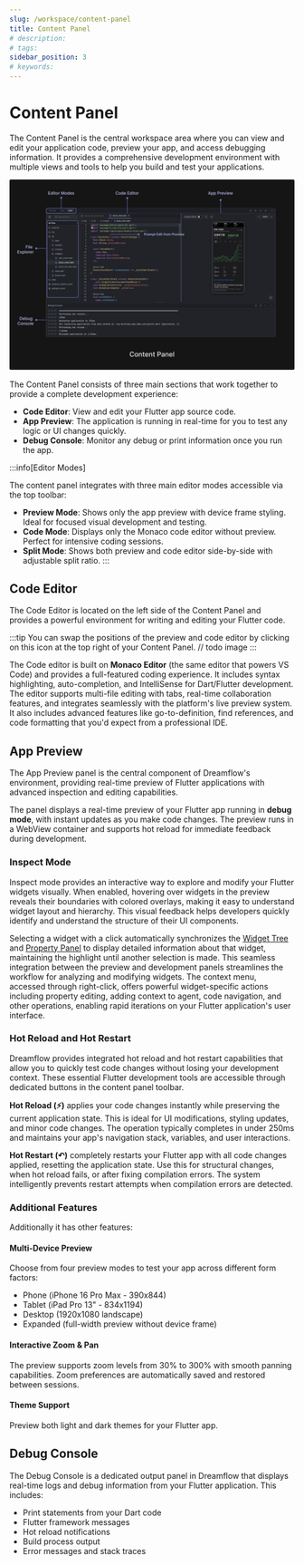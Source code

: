 ```yaml
---
slug: /workspace/content-panel
title: Content Panel 
# description: 
# tags: 
sidebar_position: 3
# keywords: 
---
```


# Content Panel

The Content Panel is the central workspace area where you can view and edit your application code, preview your app, and access debugging information. It provides a comprehensive development environment with multiple views and tools to help you build and test your applications.

![Content Panel](imgs/content-panel.png)


The Content Panel consists of three main sections that work together to provide a complete development experience:

- **Code Editor**: View and edit your Flutter app source code. 
- **App Preview**: The application is running in real-time for you to test any logic or UI changes quickly. 
- **Debug Console**: Monitor any debug or print information once you run the app.

:::info[Editor Modes]

The content panel integrates with three main editor modes accessible via the top toolbar:
- **Preview Mode**: Shows only the app preview with device frame styling. Ideal for focused visual development and testing.
- **Code Mode**: Displays only the Monaco code editor without preview. Perfect for intensive coding sessions.
- **Split Mode**: Shows both preview and code editor side-by-side with adjustable split ratio. 
:::

## Code Editor

The Code Editor is located on the left side of the Content Panel and provides a powerful environment for writing and editing your Flutter code.



:::tip
You can swap the positions of the preview and code editor by clicking on this icon at the top right of your Content Panel.
// todo image
:::

The Code editor is built on **Monaco Editor** (the same editor that powers VS Code) and provides a full-featured coding experience. It includes syntax highlighting, auto-completion, and IntelliSense for Dart/Flutter development. The editor supports multi-file editing with tabs, real-time collaboration features, and integrates seamlessly with the platform's live preview system. It also includes advanced features like go-to-definition, find references, and code formatting that you'd expect from a professional IDE.



## App Preview

The App Preview panel is the central component of Dreamflow's environment, providing real-time preview of Flutter applications with advanced inspection and editing capabilities.

The panel displays a real-time preview of your Flutter app running in **debug mode**, with instant updates as you make code changes. The preview runs in a WebView container and supports hot reload for immediate feedback during development.

### Inspect Mode
Inspect mode provides an interactive way to explore and modify your Flutter widgets visually. When enabled, hovering over widgets in the preview reveals their boundaries with colored overlays, making it easy to understand widget layout and hierarchy. This visual feedback helps developers quickly identify and understand the structure of their UI components.

Selecting a widget with a click automatically synchronizes the [Widget Tree](#) and [Property Panel](#) to display detailed information about that widget, maintaining the highlight until another selection is made. This seamless integration between the preview and development panels streamlines the workflow for analyzing and modifying widgets. The context menu, accessed through right-click, offers powerful widget-specific actions including property editing, adding context to agent, code navigation, and other operations, enabling rapid iterations on your Flutter application's user interface.

### Hot Reload and Hot Restart
Dreamflow provides integrated hot reload and hot restart capabilities that allow you to quickly test code changes without losing your development context. These essential Flutter development tools are accessible through dedicated buttons in the content panel toolbar.

**Hot Reload (⚡)** applies your code changes instantly while preserving the current application state. This is ideal for UI modifications, styling updates, and minor code changes. The operation typically completes in under 250ms and maintains your app's navigation stack, variables, and user interactions.

**Hot Restart (↶)** completely restarts your Flutter app with all code changes applied, resetting the application state. Use this for structural changes, when hot reload fails, or after fixing compilation errors. The system intelligently prevents restart attempts when compilation errors are detected.


### Additional Features
Additionally it has other features: 

#### Multi-Device Preview

Choose from four preview modes to test your app across different form factors:
- Phone (iPhone 16 Pro Max - 390x844)
- Tablet (iPad Pro 13" - 834x1194)
- Desktop (1920x1080 landscape)
- Expanded (full-width preview without device frame)

#### Interactive Zoom & Pan

The preview supports zoom levels from 30% to 300% with smooth panning capabilities. Zoom preferences are automatically saved and restored between sessions.

#### Theme Support

Preview both light and dark themes for your Flutter app. 



## Debug Console

The Debug Console is a dedicated output panel in Dreamflow that displays real-time logs and debug information from your Flutter application. This includes:

- Print statements from your Dart code
- Flutter framework messages 
- Hot reload notifications
- Build process output
- Error messages and stack traces

